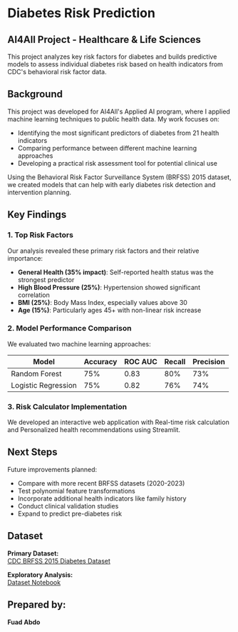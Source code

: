 # Diabetes Risk Prediction
## AI4All Project - Healthcare & Life Sciences


This project analyzes key risk factors for diabetes and builds predictive models to assess individual diabetes risk based on health indicators from CDC's behavioral risk factor data.

## Background

This project was developed for AI4All's Applied AI program, where I applied machine learning techniques to public health data. My work focuses on:

- Identifying the most significant predictors of diabetes from 21 health indicators
- Comparing performance between different machine learning approaches
- Developing a practical risk assessment tool for potential clinical use

Using the Behavioral Risk Factor Surveillance System (BRFSS) 2015 dataset, we created models that can help with early diabetes risk detection and intervention planning.

## Key Findings

### 1. Top Risk Factors
Our analysis revealed these primary risk factors and their relative importance:

- **General Health (35% impact)**: Self-reported health status was the strongest predictor
- **High Blood Pressure (25%)**: Hypertension showed significant correlation
- **BMI (25%)**: Body Mass Index, especially values above 30
- **Age (15%)**: Particularly ages 45+ with non-linear risk increase

### 2. Model Performance Comparison
We evaluated two machine learning approaches:

| Model               | Accuracy | ROC AUC | Recall | Precision |
|---------------------|----------|---------|--------|-----------|
| Random Forest       | 75%      | 0.83    | 80%    | 73%       | 
| Logistic Regression | 75%      | 0.82    | 76%    | 74%       |

### 3. Risk Calculator Implementation
We developed an interactive web application with Real-time risk calculation and Personalized health recommendations using Streamlit.

## Next Steps

Future improvements planned:
- Compare with more recent BRFSS datasets (2020-2023)
- Test polynomial feature transformations
- Incorporate additional health indicators like family history
- Conduct clinical validation studies
- Expand to predict pre-diabetes risk

## Dataset

**Primary Dataset:**  
[CDC BRFSS 2015 Diabetes Dataset](https://www.kaggle.com/alexteboul/diabetes-health-indicators-dataset)  

**Exploratory Analysis:**  
[Dataset Notebook](https://www.kaggle.com/code/alexteboul/diabetes-health-indicators-dataset-notebook)

## Prepared by:

**Fuad Abdo** 

